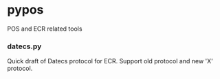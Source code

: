# pypos
POS and ECR related tools

<h3>datecs.py</h3>
  Quick draft of Datecs protocol for ECR.
  Support old protocol and new 'X' protocol.

